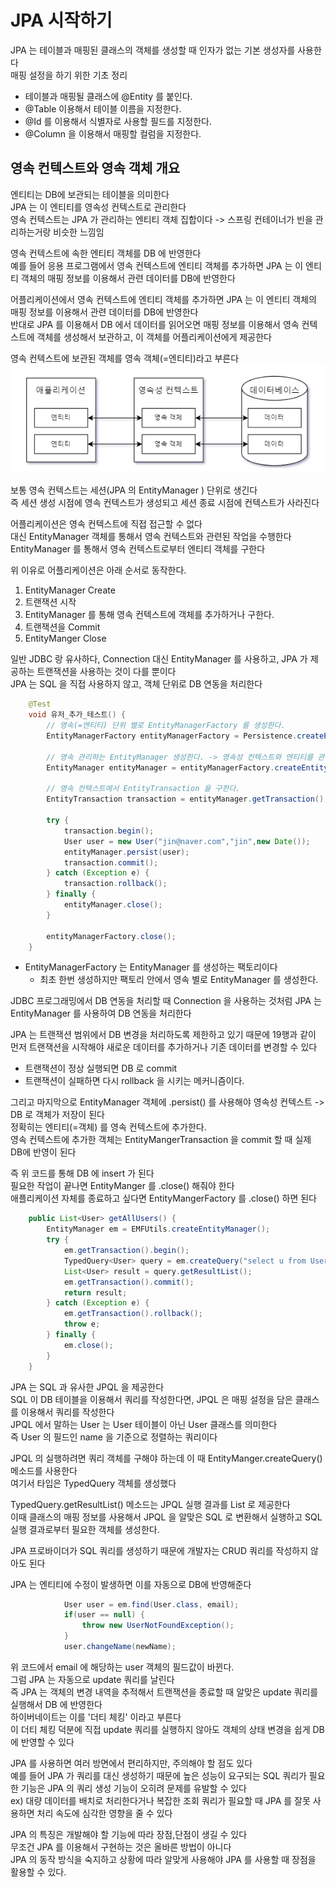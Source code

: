 # JPA 시작하기
JPA 는 테이블과 매핑된 클래스의 객체를 생성할 때 인자가 없는 기본 생성자를 사용한다 <br>
매핑 설정을 하기 위한 기초 정리 <br>
- 테이블과 매핑될 클래스에 @Entity 를 붙인다.
- @Table 이용해서 테이블 이름을 지정한다.
- @Id 를 이용해서 식별자로 사용할 필드를 지정한다.
- @Column 을 이용해서 매핑할 컬럼을 지정한다.

## 영속 컨텍스트와 영속 객체 개요
엔티티는 DB에 보관되는 테이블을 의미한다 <br>
JPA 는 이 엔티티를 영속성 컨텍스트로 관리한다 <br>
영속 컨텍스트는 JPA 가 관리하는 엔티티 객체 집합이다 -> 스프링 컨테이너가 빈을 관리하는거랑 비슷한 느낌임<br>

영속 컨텍스트에 속한 엔티티 객체를 DB 에 반영한다 <br>
예를 들어 응용 프로그램에서 영속 컨텍스트에 엔티티 객체를 추가하면 JPA 는 이 엔티티 객체의 매핑 정보를 이용해서 관련 데이터를 DB에 반영한다 <br>

어플리케이션에서 영속 컨텍스트에 엔티티 객체를 추가하면 JPA 는 이 엔티티 객체의 매핑 정보를 이용해서 관련 데이터를 DB에 반영한다 <br>
반대로 JPA 를 이용해서 DB 에서 데이터를 읽어오면 매핑 정보를 이용해서 영속 컨텍스트에 객체를 생성해서 보관하고, 이 객체를 어플리케이션에게 제공한다 <br>

영속 컨텍스트에 보관된 객체를 영속 객체(=엔티티)라고 부른다 <br>
![img.png](../image/img.png)<br>

보통 영속 컨텍스트는 세션(JPA 의 EntityManager ) 단위로 생긴다 <br>
즉 세션 생성 시점에 영속 컨텍스트가 생성되고 세션 종료 시점에 컨텍스트가 사라진다 <br>

어플리케이션은 영속 컨텍스트에 직접 접근할 수 없다 <br>
대신 EntityManager 객체를 통해서 영속 컨텍스트와 관련된 작업을 수행한다 <br>
EntityManager 를 통해서 영속 컨텍스트로부터 엔티티 객체를 구한다 <br>

위 이유로 어플리케이션은 아래 순서로 동작한다. <br>
1) EntityManager Create
2) 트랜잭션 시작
3) EntityManager 를 통해 영속 컨텍스트에 객체를 추가하거나 구한다.
4) 트랜잭션을 Commit
5) EntityManger Close

일반 JDBC 랑 유사하다, Connection 대신 EntityManager 를 사용하고, JPA 가 제공하는 트랜잭션을 사용하는 것이 다를 뿐이다 <br>
JPA 는 SQL 을 직접 사용하지 않고, 객체 단위로 DB 연동을 처리한다 <br>

```java
	@Test
	void 유저_추가_테스트() {
		// 영속(=엔티티) 단위 별로 EntityManagerFactory 를 생성한다.
		EntityManagerFactory entityManagerFactory = Persistence.createEntityManagerFactory("jpastart");

		// 영속 관리하는 EntityManager 생성한다. -> 영속성 컨텍스트와 엔티티를 관리한다.
		EntityManager entityManager = entityManagerFactory.createEntityManager();
		
		// 영속 컨텍스트에서 EntityTransaction 을 구한다.
		EntityTransaction transaction = entityManager.getTransaction();

		try {
			transaction.begin();
			User user = new User("jin@naver.com","jin",new Date());
			entityManager.persist(user);
			transaction.commit();
		} catch (Exception e) {
			transaction.rollback();
		} finally {
			entityManager.close();
		}

		entityManagerFactory.close();
	}
```

- EntityManagerFactory 는 EntityManager 를 생성하는 팩토리이다 
  - 최초 한번 생성하지만 팩토리 안에서 영속 별로 EntityManager 를 생성한다. 

JDBC 프로그래밍에서 DB 연동을 처리할 때 Connection 을 사용하는 것처럼 JPA 는 EntityManager 를 사용하여 DB 연동을 처리한다 <br>

JPA 는 트랜잭션 범위에서 DB 변경을 처리하도록 제한하고 있기 때문에 19행과 같이 먼저 트랜잭션을 시작해야 새로운 데이터를 추가하거나 기존 데이터를 변경할 수 있다 <br>
- 트랜잭션이 정상 실행되면 DB 로 commit
- 트랜잭션이 실패하면 다시 rollback 을 시키는 메커니즘이다.

그리고 마지막으로 EntityManager 객체에 .persist() 를 사용해야 영속성 컨텍스트 -> DB 로 객체가 저장이 된다 <br>
정확히는 엔티티(=객체) 를 영속 컨텍스트에 추가한다. <br>
영속 컨텍스트에 추가한 객체는 EntityMangerTransaction 을 commit 할 때 실제 DB에 반영이 된다 <br>

즉 위 코드를 통해 DB 에 insert 가 된다 <br>
필요한 작업이 끝나면 EntityManger 를 .close() 해줘야 한다 <br>
애플리케이션 자체를 종료하고 싶다면  EntityMangerFactory 를 .close() 하면 된다 <br>


```java
	public List<User> getAllUsers() {
		EntityManager em = EMFUtils.createEntityManager();
		try {
			em.getTransaction().begin();
			TypedQuery<User> query = em.createQuery("select u from User u order by u.name", User.class);
			List<User> result = query.getResultList();
			em.getTransaction().commit();
			return result;
		} catch (Exception e) {
			em.getTransaction().rollback();
			throw e;
		} finally {
			em.close();
		}
	}
```

JPA 는 SQL 과 유사한 JPQL 을 제공한다 <br>
SQL 이 DB 테이블을 이용해서 쿼리를 작성한다면, JPQL 은 매핑 설정을 담은 클래스를 이용해서 쿼리를 작성한다 <br>
JPQL 에서 말하는 User 는 User 테이블이 아닌 User 클래스를 의미한다 <br>
즉 User 의 필드인 name 을 기준으로 정렬하는 쿼리이다 <br>

JPQL 의 실행하려면 쿼리 객체를 구해야 하는데 이 때 EntityManger.createQuery() 메소드를 사용한다 <br>
여기서 타입은 TypedQuery 객체를 생성했다 <br>

TypedQuery.getResultList() 메소드는 JPQL 실행 결과를 List 로 제공한다 <br>
이때 클래스의 매핑 정보를 사용해서 JPQL 을 알맞은 SQL 로 변환해서 실행하고 SQL 실행 결과로부터 필요한 객체를 생성한다.<br>

JPA 프로바이더가 SQL 쿼리를 생성하기 때문에 개발자는 CRUD 쿼리를 작성하지 않아도 된다 <br>

JPA 는 엔티티에 수정이 발생하면 이를 자동으로 DB에 반영해준다 <br>
```java
			User user = em.find(User.class, email);
			if(user == null) {
				throw new UserNotFoundException();
			}
			user.changeName(newName);
```

위 코드에서 email 에 해당하는 user 객체의 필드값이 바뀐다. <br>
그럼 JPA 는 자동으로 update 쿼리를 날린다 <br>
즉 JPA 는 객체의 변경 내역을 추적해서 트랜잭션을 종료할 때 알맞은 update 쿼리를 실행해서 DB 에 반영한다 <br>
하이버네이트는 이를 '더티 체킹' 이라고 부른다 <br>
이 더티 체킹 덕분에 직접 update 쿼리를 실행하지 않아도 객체의 상태 변경을 쉽게 DB 에 반영할 수 있다 <br>

JPA 를 사용하면 여러 방면에서 편리하지만, 주의해야 할 점도 있다 <br>
예를 들어 JPA 가 쿼리를 대신 생성하기 때문에 높은 성능이 요구되는 SQL 쿼리가 필요한 기능은 JPA 의 쿼리 생성 기능이 오히려 문제를 유발할 수 있다 <br>
ex) 대량 데이터를 배치로 처리한다거나 복잡한 조회 쿼리가 필요할 때 JPA 를 잘못 사용하면 처리 속도에 심각한 영향을 줄 수 있다 <br>

JPA 의 특징은 개발해야 할 기능에 따라 장점,단점이 생길 수 있다 <br>
무조건 JPA 를 이용해서 구현하는 것은 올바른 방법이 아니다 <br>
JPA 의 동작 방식을 숙지하고 상황에 따라 알맞게 사용해야 JPA 를 사용할 때 장점을 활용할 수 있다.